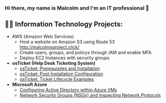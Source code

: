### Hi there, my name is Malcolm and I'm an IT professional 👋

<h2>👨‍💻 Information Technology Projects:</h2>

- AWS (Amazon Web Services)
   - Host a website on Amazon S3 using Route 53 http://malcolmsproject.click/
   - Create users, groups, and policys through IAM and enable MFA
   - Deploy EC2 Instances with security groups
- <b>osTicket (Help Desk Ticketing System)</b>
  - [osTicket: Prerequisites and Installation](https://github.com/myinTroToTech/osticket-prereqs)
  - [osTicket: Post-Installation Configuration](https://github.com/myinTroToTech/post-install-config)
  - [osTicket: Ticket Lifecycle Examples](https://github.com/myinTroToTech/ticket-lifecycle)
- <b>Microsoft Azure</b>
  - [Configuring Active Directory within Azure VMs](https://github.com/myinTroToTech/configure-ad)
  - [Network Security Groups (NSGs) and Inspecting Network Protocols](https://github.com/myinTroToTech/azure-network-protocols)
